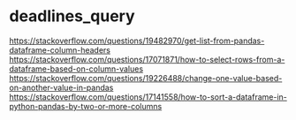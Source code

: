 # deadlines_query



https://stackoverflow.com/questions/19482970/get-list-from-pandas-dataframe-column-headers
https://stackoverflow.com/questions/17071871/how-to-select-rows-from-a-dataframe-based-on-column-values
https://stackoverflow.com/questions/19226488/change-one-value-based-on-another-value-in-pandas
https://stackoverflow.com/questions/17141558/how-to-sort-a-dataframe-in-python-pandas-by-two-or-more-columns
